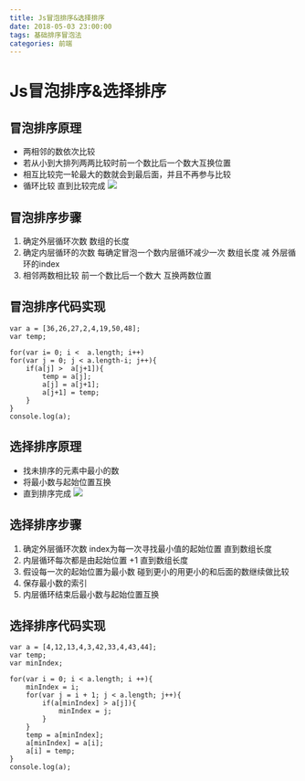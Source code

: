 ```yaml
---
title: Js冒泡排序&选择排序
date: 2018-05-03 23:00:00
tags: 基础排序冒泡法
categories: 前端
---
```


# Js冒泡排序&选择排序

## 冒泡排序原理
- 两相邻的数依次比较
- 若从小到大排列两两比较时前一个数比后一个数大互换位置
- 相互比较完一轮最大的数就会到最后面，并且不再参与比较
- 循环比较 直到比较完成
![](https://ws1.sinaimg.cn/large/006WOZytgy1fqy8ra7e3cg30d706vn7w.jpg)

## 冒泡排序步骤
1. 确定外层循环次数   数组的长度
2. 确定内层循环的次数  每确定冒泡一个数内层循环减少一次 数组长度 减 外层循环的index 
3. 相邻两数相比较  前一个数比后一个数大 互换两数位置

## 冒泡排序代码实现
```
var a = [36,26,27,2,4,19,50,48];
var temp;

for(var i= 0; i <  a.length; i++)
for(var j = 0; j < a.length-i; j++){
    if(a[j] >  a[j+1]){
        temp = a[j];
        a[j] = a[j+1];
        a[j+1] = temp;
    }
}
console.log(a);
```

## 选择排序原理
- 找未排序的元素中最小的数
- 将最小数与起始位置互换
- 直到排序完成
![](https://ws1.sinaimg.cn/large/006WOZytgy1fqy96u2mbgg30gg06n7aa.jpg)

## 选择排序步骤
1. 确定外层循环次数 index为每一次寻找最小值的起始位置 直到数组长度
2. 内层循环每次都是由起始位置 +1 直到数组长度
3. 假设每一次的起始位置为最小数 碰到更小的用更小的和后面的数继续做比较
4. 保存最小数的索引
5. 内层循环结束后最小数与起始位置互换

## 选择排序代码实现
```
var a = [4,12,13,4,3,42,33,4,43,44];
var temp;
var minIndex;

for(var i = 0; i < a.length; i ++){
    minIndex = i;
    for(var j = i + 1; j < a.length; j++){
        if(a[minIndex] > a[j]){
            minIndex = j;
        }
    }
    temp = a[minIndex];
    a[minIndex] = a[i];
    a[i] = temp;
}
console.log(a);
```